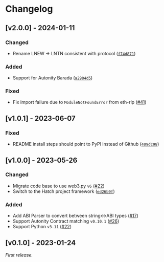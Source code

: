# Changelog

## [v2.0.0] - 2024-01-11

### Changed

- Rename LNEW -> LNTN consistent with protocol
  ([`f74d871`](https://github.com/autonity/autonity.py/commit/f74d871))

### Added

- Support for Autonity Barada
  ([`a2904d5`](https://github.com/autonity/autonity.py/commit/a2904d5))

### Fixed

- Fix import failure due to `ModuleNotFoundError` from eth-rlp
  ([#41](https://github.com/autonity/autonity.py/issues/41))

## [v1.0.1] - 2023-06-07

### Fixed

- README install steps should point to PyPI instead of Github
  ([`409dc98`](https://github.com/autonity/autonity.py/commit/409dc98))

## [v1.0.0] - 2023-05-26

### Changed

- Migrate code base to use web3.py `v6`
  ([#22](https://github.com/autonity/autonity.py/issues/22))
- Switch to the Hatch project framework
  ([`ed26b9f`](https://github.com/autonity/autonity.py/commit/ed26b9f))

### Added

- Add ABI Parser to convert between string<->ABI types
  ([#17](https://github.com/autonity/autonity.py/pull/17))
- Support Autonity Contract matching `v0.10.1`
  ([#26](https://github.com/autonity/autonity.py/issues/26))
- Support Python `v3.11`
  ([#22](https://github.com/autonity/autonity.py/issues/22))

## [v0.1.0] - 2023-01-24

_First release._
